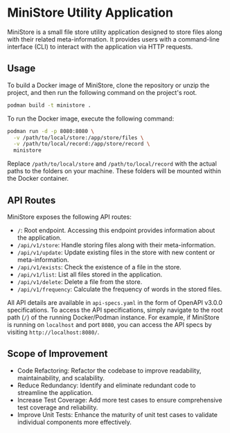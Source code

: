 # MiniStore Utility Application

MiniStore is a small file store utility application designed to store files along with their related meta-information. It provides users with a command-line interface (CLI) to interact with the application via HTTP requests.
## Usage

To build a Docker image of MiniStore, clone the repository or unzip the project, and then run the following command on the project's root.

```bash
podman build -t ministore .
```

To run the Docker image, execute the following command:

```bash
podman run -d -p 8080:8080 \
  -v /path/to/local/store:/app/store/files \
  -v /path/to/local/record:/app/store/record \
  ministore
```

Replace `/path/to/local/store` and `/path/to/local/record` with the actual paths to the folders on your machine. These folders will be mounted within the Docker container.

## API Routes

MiniStore exposes the following API routes:

- `/`: Root endpoint. Accessing this endpoint provides information about the application.
- `/api/v1/store`: Handle storing files along with their meta-information.
- `/api/v1/update`: Update existing files in the store with new content or meta-information.
- `/api/v1/exists`: Check the existence of a file in the store.
- `/api/v1/list`: List all files stored in the application.
- `/api/v1/delete`: Delete a file from the store.
- `/api/v1/frequency`: Calculate the frequency of words in the stored files.

All API details are available in `api-specs.yaml` in the form of OpenAPI v3.0.0 specifications. To access the API specifications, simply navigate to the root path (`/`) of the running Docker/Podman instance. For example, if MiniStore is running on `localhost` and port `8080`, you can access the API specs by visiting `http://localhost:8080/`.

## Scope of Improvement

- Code Refactoring: Refactor the codebase to improve readability, maintainability, and scalability.
- Reduce Redundancy: Identify and eliminate redundant code to streamline the application.
- Increase Test Coverage: Add more test cases to ensure comprehensive test coverage and reliability.
- Improve Unit Tests: Enhance the maturity of unit test cases to validate individual components more effectively.